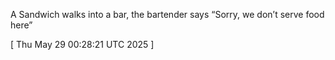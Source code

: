  
A Sandwich walks into a bar, the bartender says “Sorry, we don’t serve food here”
 
[ 
Thu May 29 00:28:21 UTC 2025
 ]
